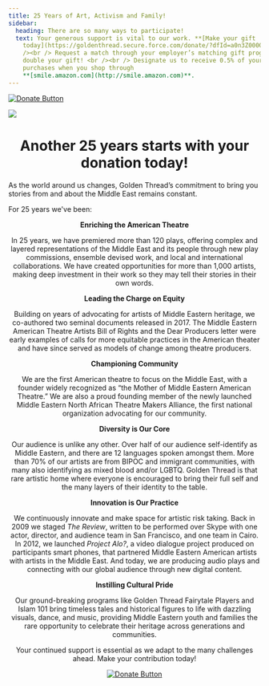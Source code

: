 ```yaml
---
title: 25 Years of Art, Activism and Family!
sidebar:
  heading: There are so many ways to participate!
  text: Your generous support is vital to our work. **[Make your gift
    today](https://goldenthread.secure.force.com/donate/?dfId=a0n3Z00000tn4RsQAI)**.	 <br
    /><br /> Request a match through your employer’s matching gift program and
    double your gift! <br /><br /> Designate us to receive 0.5% of your Amazon
    purchases when you shop through
    **[smile.amazon.com](http://smile.amazon.com)**.
---
```

[![Donate Button](/img/archive/2015/03/Donate-Button-400.jpg)](https://goldenthread.secure.force.com/donate/?dfId=a0n3Z00000tn4RsQAI)

![](/img/archive/2015/03/20thAnniversary-Line-1024x36.jpg)

# <center>Another 25 years starts with your donation today!</center>

As the world around us changes, Golden Thread’s commitment to bring you stories from and about the Middle East remains constant.

For 25 years we've been:

**<center>Enriching the American Theatre<center>**

In 25 years, we have premiered more than 120 plays, offering complex and layered representations of the Middle East and its people through new play commissions, ensemble devised work, and local and international collaborations. We have created opportunities for more than 1,000 artists, making deep investment in their work so they may tell their stories in their own words.

**<center>Leading the Charge on Equity<center>**

Building on years of advocating for artists of Middle Eastern heritage, we co-authored two seminal documents released in 2017. The Middle Eastern American Theatre Artists Bill of Rights and the Dear Producers letter were early examples of calls for more equitable practices in the American theater and have since served as models of change among theatre producers.

**<center>Championing Community<center>**

We are the first American theatre to focus on the Middle East, with a founder widely recognized as “the Mother of Middle Eastern American Theatre.” We are also a proud founding member of the newly launched Middle Eastern North African Theatre Makers Alliance, the first national organization advocating for our community.

**<center>Diversity is Our Core<center>**

Our audience is unlike any other. Over half of our audience self-identify as Middle Eastern, and there are 12 languages spoken amongst them. More than 70% of our artists are from BIPOC and immigrant communities, with many also identifying as mixed blood and/or LGBTQ. Golden Thread is that rare artistic home where everyone is encouraged to bring their full self and the many layers of their identity to the table.

**<center>Innovation is Our Practice<center>**

We continuously innovate and make space for artistic risk taking. Back in 2009 we staged *The Review*, written to be performed over Skype with one actor, director, and audience team in San Francisco, and one team in Cairo. In 2012, we launched *Project Alo?*, a video dialogue project produced on participants smart phones, that partnered Middle Eastern American artists with artists in the Middle East. And today, we are producing audio plays and connecting with our global audience through new digital content.

**<center>Instilling Cultural Pride<center>**

Our ground-breaking programs like Golden Thread Fairytale Players and Islam 101 bring timeless tales and historical figures to life with dazzling visuals, dance, and music, providing Middle Eastern youth and families the rare opportunity to celebrate their heritage across generations and communities.



Your continued support is essential as we adapt to the many challenges ahead. Make your contribution today!

[![Donate Button](/img/archive/2015/03/Donate-Button-400.jpg)](https://goldenthread.secure.force.com/donate/?dfId=a0n3Z00000tn4RsQAI)